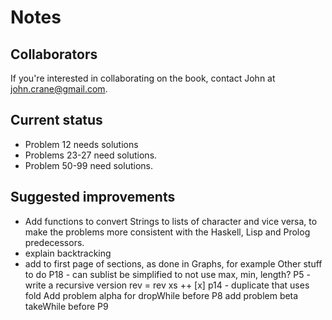 # Notes 

## Collaborators
If you're interested in collaborating on the book, contact John at john.crane@gmail.com.

## Current status
* Problem 12 needs solutions
* Problems 23-27 need solutions. 
* Problem 50-99 need solutions. 

## Suggested improvements
* Add functions to convert Strings to lists of character and vice versa, to make the problems more consistent with the Haskell, Lisp and Prolog predecessors.
* explain backtracking
* add to first page of sections, as done in Graphs, for example
Other stuff to do
P18 - can sublist be simplified to not use max, min, length?
P5 - write a recursive version
 rev = rev xs ++ [x]
p14 - duplicate that uses fold
Add problem alpha for dropWhile before P8
add problem beta takeWhile before P9
